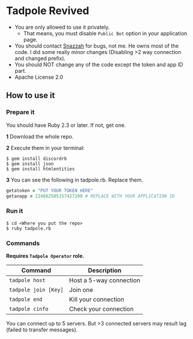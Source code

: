 # Tadpole Revived
* You are only allowed to use it privately.
  * That means, you must disable `Public Bot` option in your application page.
* You should contact [Snazzah](https://discord.gg/0vjTDaDsgOQWUtlv) for bugs, not me. He owns most of the code. I did some really minor changes (Disabling >2 way connection and changed prefix).
* You should NOT change any of the code except the token and app ID part. 
* Apache License 2.0

## How to use it
### Prepare it
You should have Ruby 2.3 or later. If not, get one.

**1** Download the whole repo.

**2** Execute them in your terminal:
```
$ gem install discordrb
$ gem install json
$ gem install htmlentities
```

**3** You can see the following in tadpole.rb. Replace them.
```ruby
getatoken = "PUT YOUR TOKEN HERE"
getanapp = 224662505157427200 # REPLACE WITH YOUR APPLICATION ID
```

### Run it
```
$ cd <Where you put the repo>
$ ruby tadpole.rb
```

### Commands

**Requires `Tadpole Operator` role.**

Command | Description
----- | ----- 
`tadpole host` | Host a 5-way connection 
`tadpole join [Key]` | Join one
`tadpole end` | Kill your connection
`tadpole cinfo` | Check your connection

You can connect up to 5 servers. But >3 connected servers may result lag (failed to transfer messages).
